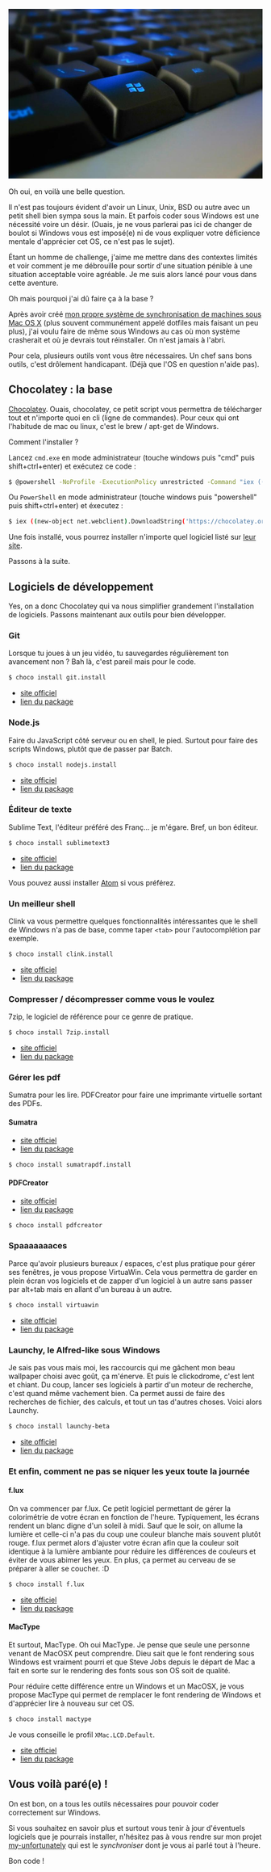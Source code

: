 ![Keyboard](background.jpg)

Oh oui, en voilà une belle question.

Il n'est pas toujours évident d'avoir un Linux, Unix, BSD ou autre avec un petit shell bien sympa sous la main. Et parfois coder sous Windows est une nécessité voire un désir. (Ouais, je ne vous parlerai pas ici de changer de boulot si Windows vous est imposé(e) ni de vous expliquer votre déficience mentale d'apprécier cet OS, ce n'est pas le sujet).

Étant un homme de challenge, j'aime me mettre dans des contextes limités et voir comment je me débrouille pour sortir d'une situation pénible à une situation acceptable voire agréable. Je me suis alors lancé pour vous dans cette aventure.

Oh mais pourquoi j'ai dû faire ça à la base ?

Après avoir créé [mon propre système de synchronisation de machines sous Mac OS X](https://github.com/kud/my) (plus souvent communément appelé dotfiles mais faisant un peu plus), j'ai voulu faire de même sous Windows au cas où mon système crasherait et où je devrais tout réinstaller. On n'est jamais à l'abri.

Pour cela, plusieurs outils vont vous être nécessaires. Un chef sans bons outils, c'est drôlement handicapant. (Déjà que l'OS en question n'aide pas).


## Chocolatey : la base

[Chocolatey](http://chocolatey.org/). Ouais, chocolatey, ce petit script vous permettra de télécharger tout et n'importe quoi en cli (ligne de commandes). Pour ceux qui ont l'habitude de mac ou linux, c'est le brew / apt-get de Windows.

Comment l'installer ?

Lancez `cmd.exe` en mode administrateur (touche windows puis "cmd" puis shift+ctrl+enter) et exécutez ce code :

```bash
$ @powershell -NoProfile -ExecutionPolicy unrestricted -Command "iex ((new-object net.webclient).DownloadString('https://chocolatey.org/install.ps1'))" && SET PATH=%PATH%;%ALLUSERSPROFILE%\chocolatey\bin
```

Ou `PowerShell` en mode administrateur (touche windows puis "powershell" puis shift+ctrl+enter) et éxecutez :

```bash
$ iex ((new-object net.webclient).DownloadString('https://chocolatey.org/install.ps1'))
```

Une fois installé, vous pourrez installer n'importe quel logiciel listé sur [leur site](http://chocolatey.org/packages).

Passons à la suite.

## Logiciels de développement

Yes, on a donc Chocolatey qui va nous simplifier grandement l'installation de logiciels. Passons maintenant aux outils pour bien développer.

### Git

Lorsque tu joues à un jeu vidéo, tu sauvegardes régulièrement ton avancement non ? Bah là, c'est pareil mais pour le code.

```bash
$ choco install git.install
```

- [site officiel](http://git-scm.com/)
- [lien du package](https://chocolatey.org/packages/git.install)

### Node.js

Faire du JavaScript côté serveur ou en shell, le pied. Surtout pour faire des scripts Windows, plutôt que de passer par Batch.

```bash
$ choco install nodejs.install
```

- [site officiel](http://nodejs.org/)
- [lien du package](https://chocolatey.org/packages/nodejs.install)

### Éditeur de texte

Sublime Text, l'éditeur préféré des Franç... je m'égare. Bref, un bon éditeur.

```bash
$ choco install sublimetext3
```

- [site officiel](http://www.sublimetext.com/)
- [lien du package](https://chocolatey.org/packages/sublimetext3)

Vous pouvez aussi installer [Atom](https://atom.io/) si vous préférez.

### Un meilleur shell

Clink va vous permettre quelques fonctionnalités intéressantes que le shell de Windows n'a pas de base, comme taper `<tab>` pour l'autocomplétion par exemple.

```bash
$ choco install clink.install
```

- [site officiel](http://mridgers.github.io/clink/)
- [lien du package](https://chocolatey.org/packages/clink.install)

### Compresser / décompresser comme vous le voulez

7zip, le logiciel de référence pour ce genre de pratique.

```bash
$ choco install 7zip.install
```

- [site officiel](http://www.7-zip.org/)
- [lien du package](https://chocolatey.org/packages/7zip.install)

### Gérer les pdf

Sumatra pour les lire. PDFCreator pour faire une imprimante virtuelle sortant des PDFs.

#### Sumatra

- [site officiel](http://blog.kowalczyk.info/software/sumatrapdf/free-pdf-reader.html)
- [lien du package](https://chocolatey.org/packages/sumatrapdf.install)

```bash
$ choco install sumatrapdf.install
```

#### PDFCreator

- [site officiel](http://www.pdfforge.org/pdfcreator)
- [lien du package](https://chocolatey.org/packages/pdfcreator)

```bash
$ choco install pdfcreator
```

### Spaaaaaaaces

Parce qu'avoir plusieurs bureaux / espaces, c'est plus pratique pour gérer ses fenêtres, je vous propose VirtuaWin. Cela vous permettra de garder en plein écran vos logiciels et de zapper d'un logiciel à un autre sans passer par alt+tab mais en allant d'un bureau à un autre.

```bash
$ choco install virtuawin
```

- [site officiel](http://virtuawin.sourceforge.net/)
- [lien du package](https://chocolatey.org/packages/virtuawin)

### Launchy, le Alfred-like sous Windows

Je sais pas vous mais moi, les raccourcis qui me gâchent mon beau wallpaper choisi avec goût, ça m'énerve. Et puis le clickodrome, c'est lent et chiant. Du coup, lancer ses logiciels à partir d'un moteur de recherche, c'est quand même vachement bien. Ca permet aussi de faire des recherches de fichier, des calculs, et tout un tas d'autres choses. Voici alors Launchy.

```bash
$ choco install launchy-beta
```

- [site officiel](http://www.launchy.net/)
- [lien du package](https://chocolatey.org/packages/launchy-beta)

### Et enfin, comment ne pas se niquer les yeux toute la journée

#### f.lux

On va commencer par f.lux. Ce petit logiciel permettant de gérer la colorimétrie de votre écran en fonction de l'heure. Typiquement, les écrans rendent un blanc digne d'un soleil à midi. Sauf que le soir, on allume la lumière et celle-ci n'a pas du coup une couleur blanche mais souvent plutôt rouge. f.lux permet alors d'ajuster votre écran afin que la couleur soit identique à la lumière ambiante pour réduire les différences de couleurs et éviter de vous abimer les yeux. En plus, ça permet au cerveau de se préparer à aller se coucher. :D

```bash
$ choco install f.lux
```

- [site officiel](https://justgetflux.com/)
- [lien du package](https://chocolatey.org/packages/f.lux)

#### MacType

Et surtout, MacType. Oh oui MacType. Je pense que seule une personne venant de MacOSX peut comprendre. Dieu sait que le font rendering sous Windows est vraiment pourri et que Steve Jobs depuis le départ de Mac a fait en sorte sur le rendering des fonts sous son OS soit de qualité.

Pour réduire cette différence entre un Windows et un MacOSX, je vous propose MacType qui permet de remplacer le font rendering de Windows et d'apprécier lire à nouveau sur cet OS.

```bash
$ choco install mactype
```

Je vous conseille le profil `XMac.LCD.Default`.

- [site officiel](https://code.google.com/p/mactype/)
- [lien du package](https://chocolatey.org/packages/mactype)

## Vous voilà paré(e) !

On est bon, on a tous les outils nécessaires pour pouvoir coder correctement sur Windows.

Si vous souhaitez en savoir plus et surtout vous tenir à jour d'éventuels logiciels que je pourrais installer, n'hésitez pas à vous rendre sur mon projet [my-unfortunately](https://github.com/kud/my-unfortunately) qui est le _synchroniser_ dont je vous ai parlé tout à l'heure.

Bon code !
